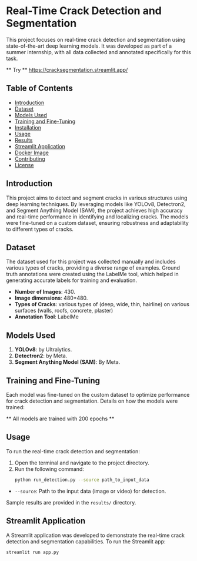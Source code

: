 # Real-Time Crack Detection and Segmentation

This project focuses on real-time crack detection and segmentation using state-of-the-art deep learning models. It was developed as part of a summer internship, with all data collected and annotated specifically for this task.

** Try **
https://cracksegmentation.streamlit.app/

## Table of Contents

- [Introduction](#introduction)
- [Dataset](#dataset)
- [Models Used](#models-used)
- [Training and Fine-Tuning](#training-and-fine-tuning)
- [Installation](#installation)
- [Usage](#usage)
- [Results](#results)
- [Streamlit Application](#streamlit-application)
- [Docker Image](#docker-image)
- [Contributing](#contributing)
- [License](#license)

## Introduction

This project aims to detect and segment cracks in various structures using deep learning techniques. By leveraging models like YOLOv8, Detectron2, and Segment Anything Model (SAM), the project achieves high accuracy and real-time performance in identifying and localizing cracks. The models were fine-tuned on a custom dataset, ensuring robustness and adaptability to different types of cracks.

## Dataset

The dataset used for this project was collected manually and includes various types of cracks, providing a diverse range of examples. Ground truth annotations were created using the LabelMe tool, which helped in generating accurate labels for training and evaluation.

- **Number of Images**: 430.
- **Image dimensions**: 480*480.
- **Types of Cracks**:  various types of (deep, wide, thin, hairline) on various surfaces (walls, roofs, concrete, plaster)
- **Annotation Tool**: LabelMe

## Models Used

1. **YOLOv8**: by Ultralytics.
2. **Detectron2**: by Meta.
3. **Segment Anything Model (SAM)**: By Meta.

## Training and Fine-Tuning

Each model was fine-tuned on the custom dataset to optimize performance for crack detection and segmentation. Details on how the models were trained:

** All models are trained with 200 epochs **

## Usage

To run the real-time crack detection and segmentation:

1. Open the terminal and navigate to the project directory.
2. Run the following command:
    ```bash
    python run_detection.py --source path_to_input_data
    ```

- `--source`: Path to the input data (image or video) for detection.


Sample results are provided in the `results/` directory.

## Streamlit Application

A Streamlit application was developed to demonstrate the real-time crack detection and segmentation capabilities. To run the Streamlit app:

```bash
streamlit run app.py
